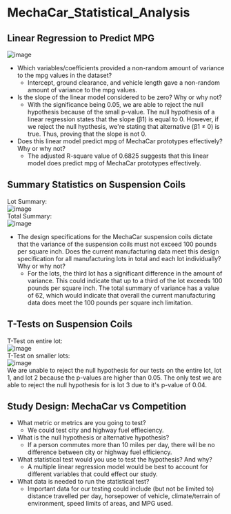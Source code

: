 # MechaCar_Statistical_Analysis

## Linear Regression to Predict MPG
![image](https://user-images.githubusercontent.com/96644316/175821215-7d5b64d2-8da3-496a-a741-8bed192b7f63.png)

* Which variables/coefficients provided a non-random amount of variance to the mpg values in the dataset?
   * Intercept, ground clearance, and vehicle length gave a non-random amount of variance to the mpg values.
* Is the slope of the linear model considered to be zero? Why or why not?
   * With the significance being 0.05, we are able to reject the null hypothesis because of the small p-value. The null hypothesis of a linear regression states that the slope (β1) is equal to 0. However, if we reject the null hypthesis, we're stating that alternative (β1 ≠ 0) is true. Thus, proving that the slope is not 0.
* Does this linear model predict mpg of MechaCar prototypes effectively? Why or why not?
   * The adjusted R-square value of 0.6825 suggests that this linear model does predict mpg of MechaCar prototypes effectively.

## Summary Statistics on Suspension Coils
Lot Summary:  
![image](https://user-images.githubusercontent.com/96644316/175821350-4475a852-deed-4c35-b6af-e800f02f79a1.png)  
Total Summary:  
![image](https://user-images.githubusercontent.com/96644316/175821363-ccdd29bc-99dc-40f4-bdb0-f497cf9a258f.png)

* The design specifications for the MechaCar suspension coils dictate that the variance of the suspension coils must not exceed 100 pounds per square inch. Does the current manufacturing data meet this design specification for all manufacturing lots in total and each lot individually? Why or why not?
  * For the lots, the third lot has a significant difference in the amount of variance. This could indicate that up to a third of the lot exceeds 100 pounds per square inch. The total summary of variance has a value of 62, which would indicate that overall the current manufacturing data does meet the 100 pounds per square inch limitation.

## T-Tests on Suspension Coils
T-Test on entire lot:  
![image](https://user-images.githubusercontent.com/96644316/175821464-b934d481-737e-4604-9158-8da40f6c5954.png)  
T-Test on smaller lots:  
![image](https://user-images.githubusercontent.com/96644316/175821473-a8139c00-2bf3-49f6-9a36-63e7044d4eb3.png)  
We are unable to reject the null hypothesis for our tests on the entire lot, lot 1, and lot 2 because the p-values are higher than 0.05. The only test we are able to reject the null hypothesis for is lot 3 due to it's p-value of 0.04. 

## Study Design: MechaCar vs Competition
* What metric or metrics are you going to test?
  * We could test city and highway fuel effieciency.
* What is the null hypothesis or alternative hypothesis?
  * If a person commutes more than 10 miles per day, there will be no difference between city or highway fuel efficiency.
* What statistical test would you use to test the hypothesis? And why?
  * A multiple linear regression model would be best to account for different variables that could effect our study.
* What data is needed to run the statistical test?
  * Important data for our testing could include (but not be limited to) distance travelled per day, horsepower of vehicle, climate/terrain of environment, speed limits of areas, and MPG used.
